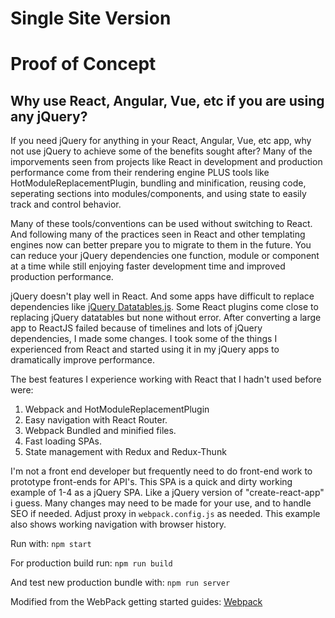# Single Site Version

# Proof of Concept

Why use React, Angular, Vue, etc if you are using any jQuery?
----
 If you need jQuery for anything in your React, Angular, Vue, etc app, why not use jQuery to achieve some of the benefits sought after? Many of the imporvements seen from projects like React in development and production performance come from their rendering engine PLUS tools like HotModuleReplacementPlugin, bundling and minification, reusing code, seperating sections into modules/components, and using state to easily track and control behavior. 

 Many of these tools/conventions can be used without switching to React. And following many of the practices seen in React and other templating engines now can better prepare you to migrate to them in the future. You can reduce your jQuery dependencies one function, module or component at a time while still enjoying faster development time and improved production performance.

 jQuery doesn't play well in React. And some apps have difficult to replace dependencies like [jQuery Datatables.js](https://datatables.net/). Some React plugins come close to replacing jQuery datatables but none without error. After converting a large app to ReactJS failed because of timelines and lots of jQuery dependencies, I made some changes. I took some of the things I experienced from React and started using it in my jQuery apps to dramatically improve performance.

The best features I experience working with React that I hadn't used before were:

1. Webpack and HotModuleReplacementPlugin
2. Easy navigation with React Router.
3. Webpack Bundled and minified files.
4. Fast loading SPAs.
5. State management with Redux and Redux-Thunk

I'm not a front end developer but frequently need to do front-end work to prototype front-ends for API's. This SPA is a quick and dirty working example of 1-4 as a jQuery SPA. Like a jQuery version of "create-react-app" i guess. Many changes may need to be made for your use, and to handle SEO if needed. Adjust proxy in `webpack.config.js` as needed. This example also shows working navigation with browser history.  

Run with: `npm start`

For production build run: `npm run build`  

And test new production bundle with: `npm run server`  

Modified from the WebPack getting started guides:
[Webpack](https://webpack.js.org/guides/getting-started)
